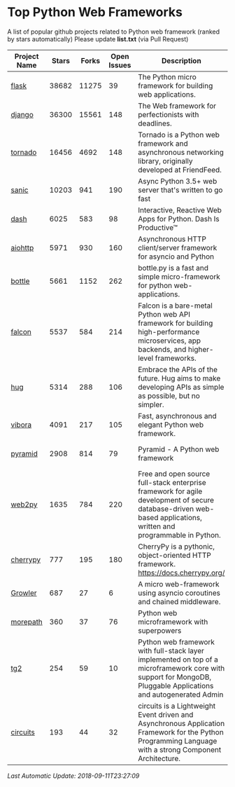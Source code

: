 # Top Python Web Frameworks
A list of popular github projects related to Python web framework (ranked by stars automatically)
Please update **list.txt** (via Pull Request)

| Project Name | Stars | Forks | Open Issues | Description | Last Commit |
| ------------ | ----- | ----- | ----------- | ----------- | ----------- |
| [flask](https://github.com/pallets/flask) | 38682 | 11275 | 39 | The Python micro framework for building web applications. | 2018-09-09 08:41:56 |
| [django](https://github.com/django/django) | 36300 | 15561 | 148 | The Web framework for perfectionists with deadlines. | 2018-09-11 13:22:35 |
| [tornado](https://github.com/tornadoweb/tornado) | 16456 | 4692 | 148 | Tornado is a Python web framework and asynchronous networking library, originally developed at FriendFeed. | 2018-08-16 03:02:30 |
| [sanic](https://github.com/channelcat/sanic) | 10203 | 941 | 190 | Async Python 3.5+ web server that's written to go fast | 2018-09-06 20:51:31 |
| [dash](https://github.com/plotly/dash) | 6025 | 583 | 98 | Interactive, Reactive Web Apps for Python. Dash Is Productive™ | 2018-09-10 15:35:23 |
| [aiohttp](https://github.com/aio-libs/aiohttp) | 5971 | 930 | 160 | Asynchronous HTTP client/server framework for asyncio and Python | 2018-09-11 06:51:08 |
| [bottle](https://github.com/bottlepy/bottle) | 5661 | 1152 | 262 | bottle.py is a fast and simple micro-framework for python web-applications. | 2018-07-19 12:12:04 |
| [falcon](https://github.com/falconry/falcon) | 5537 | 584 | 214 | Falcon is a bare-metal Python web API framework for building high-performance microservices, app backends, and higher-level frameworks. | 2018-08-29 16:11:45 |
| [hug](https://github.com/timothycrosley/hug) | 5314 | 288 | 106 | Embrace the APIs of the future. Hug aims to make developing APIs as simple as possible, but no simpler. | 2018-05-29 03:18:22 |
| [vibora](https://github.com/vibora-io/vibora) | 4091 | 217 | 105 | Fast, asynchronous and elegant Python web framework. | 2018-07-17 22:02:08 |
| [pyramid](https://github.com/Pylons/pyramid) | 2908 | 814 | 79 | Pyramid - A Python web framework | 2018-09-09 13:09:07 |
| [web2py](https://github.com/web2py/web2py) | 1635 | 784 | 220 | Free and open source full-stack enterprise framework for agile development of secure database-driven web-based applications, written and programmable in Python. | 2018-09-02 17:45:06 |
| [cherrypy](https://github.com/cherrypy/cherrypy) | 777 | 195 | 180 | CherryPy is a pythonic, object-oriented HTTP framework.      https://docs.cherrypy.org/ | 2018-09-10 00:03:07 |
| [Growler](https://github.com/pyGrowler/Growler) | 687 | 27 | 6 | A micro web-framework using asyncio coroutines and chained middleware. | 2017-03-12 02:39:16 |
| [morepath](https://github.com/morepath/morepath) | 360 | 37 | 76 | Python web microframework with superpowers | 2017-12-29 08:11:05 |
| [tg2](https://github.com/TurboGears/tg2) | 254 | 59 | 10 | Python web framework with full-stack layer implemented on top of a microframework core with support for MongoDB, Pluggable Applications and autogenerated Admin | 2018-09-06 21:53:15 |
| [circuits](https://github.com/circuits/circuits) | 193 | 44 | 32 | circuits is a Lightweight Event driven and Asynchronous Application Framework for the Python Programming Language with a strong Component Architecture. | 2018-09-06 22:53:23 |

*Last Automatic Update: 2018-09-11T23:27:09*